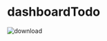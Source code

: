# dashboardTodo

![download](https://github.com/danielmosss/dashboardTodo/assets/121039995/667d29f2-f34e-42d4-8b4a-37e3cb0e4a90)
